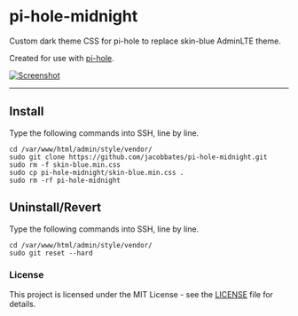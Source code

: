 # pi-hole-midnight
Custom dark theme CSS for pi-hole to replace skin-blue AdminLTE theme.

Created for use with [pi-hole](https://github.com/pi-hole/pi-hole).

[![Screenshot](https://i.imgur.com/RxdmXrK.png)](https://i.imgur.com/RxdmXrK.png)

---

## Install
Type the following commands into SSH, line by line.

```
cd /var/www/html/admin/style/vendor/
sudo git clone https://github.com/jacobbates/pi-hole-midnight.git
sudo rm -f skin-blue.min.css
sudo cp pi-hole-midnight/skin-blue.min.css .
sudo rm -rf pi-hole-midnight
```

## Uninstall/Revert
Type the following commands into SSH, line by line.

```
cd /var/www/html/admin/style/vendor/
sudo git reset --hard
```

### License
This project is licensed under the MIT License - see the [LICENSE](LICENSE) file for details.
